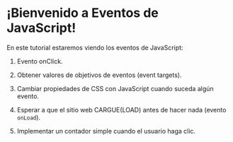 # ¡Bienvenido a Eventos de JavaScript!

En este tutorial estaremos viendo los eventos de JavaScript:

1. Evento onClick.

2. Obtener valores de objetivos de eventos (event targets).

3. Cambiar propiedades de CSS con JavaScript cuando suceda algún evento.

4. Esperar a que el sitio web CARGUE(LOAD) antes de hacer nada (evento `onLoad`).

5. Implementar un contador simple cuando el usuario haga clic.
